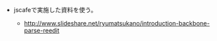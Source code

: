 - jscafeで実施した資料を使う。

    - http://www.slideshare.net/ryumatsukano/introduction-backbone-parse-reedit
